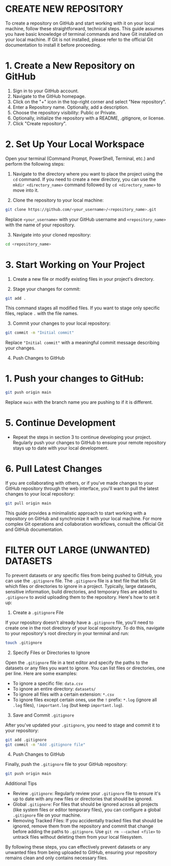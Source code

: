 # CREATE NEW REPOSITORY

To create a repository on GitHub and start working with it on your local machine, follow these straightforward, technical steps. This guide assumes you have basic knowledge of terminal commands and have Git installed on your local machine. If Git is not installed, please refer to the official Git documentation to install it before proceeding.

# 1. Create a New Repository on GitHub

1. Sign in to your GitHub account.
2. Navigate to the GitHub homepage.
3. Click on the "+" icon in the top-right corner and select "New repository".
4. Enter a Repository name. Optionally, add a description.
5. Choose the repository visibility: Public or Private.
6. Optionally, initialize the repository with a README, .gitignore, or license.
7. Click "Create repository".

# 2. Set Up Your Local Workspace

Open your terminal (Command Prompt, PowerShell, Terminal, etc.) and perform the following steps:

1. Navigate to the directory where you want to place the project using the `cd` command. If you need to create a new directory, you can use the `mkdir <directory_name>` command followed by `cd <directory_name>` to move into it.

2. Clone the repository to your local machine:

```sh
git clone https://github.com/<your_username>/<repository_name>.git
```

Replace `<your_username>` with your GitHub username and `<repository_name>` with the name of your repository.

3. Navigate into your cloned repository:

```sh
cd <repository_name>
```

# 3. Start Working on Your Project

1. Create a new file or modify existing files in your project's directory.

2. Stage your changes for commit:

```sh
git add .
```

This command stages all modified files. If you want to stage only specific files, replace `.` with the file names.

3. Commit your changes to your local repository:

```sh
git commit -m "Initial commit"
```

Replace `"Initial commit"` with a meaningful commit message describing your changes.

4. Push Changes to GitHub

# 1. Push your changes to GitHub:

```sh
git push origin main
```

Replace `main` with the branch name you are pushing to if it is different.

# 5. Continue Development

- Repeat the steps in section 3 to continue developing your project. Regularly push your changes to GitHub to ensure your remote repository stays up to date with your local development.

# 6. Pull Latest Changes

If you are collaborating with others, or if you've made changes to your GitHub repository through the web interface, you'll want to pull the latest changes to your local repository:

```sh
git pull origin main
```

This guide provides a minimalistic approach to start working with a repository on GitHub and synchronize it with your local machine. For more complex Git operations and collaboration workflows, consult the official Git and GitHub documentation.

# FILTER OUT LARGE (UNWANTED) DATASETS

To prevent datasets or any specific files from being pushed to GitHub, you can use the `.gitignore` file. The `.gitignore` file is a text file that tells Git which files or directories to ignore in a project. Typically, large datasets, sensitive information, build directories, and temporary files are added to `.gitignore` to avoid uploading them to the repository. Here's how to set it up:

1. Create a `.gitignore` File

If your repository doesn't already have a `.gitignore` file, you'll need to create one in the root directory of your local repository. To do this, navigate to your repository's root directory in your terminal and run:

```sh
touch .gitignore
```

2. Specify Files or Directories to Ignore

Open the `.gitignore` file in a text editor and specify the paths to the datasets or any files you want to ignore. You can list files or directories, one per line. Here are some examples:

- To ignore a specific file: `data.csv`
- To ignore an entire directory: `datasets/`
- To ignore all files with a certain extension: `*.csv`
- To ignore files except certain ones, use the `!` prefix: `*.log` (ignore all `.log` files), `!important.log` (but keep `important.log`).

3. Save and Commit `.gitignore`

After you've updated your `.gitignore`, you need to stage and commit it to your repository:

```sh
git add .gitignore
git commit -m "Add .gitignore file"
```

4. Push Changes to GitHub

Finally, push the `.gitignore` file to your GitHub repository:

```sh
git push origin main
```

Additional Tips

- Review `.gitignore`: Regularly review your `.gitignore` file to ensure it's up to date with any new files or directories that should be ignored.
- Global `.gitignore`: For files that should be ignored across all projects (like system files or editor temporary files), you can configure a global `.gitignore` file on your machine.
- Removing Tracked Files: If you accidentally tracked files that should be ignored, remove them from the repository and commit that change before adding the paths to `.gitignore`. Use `git rm --cached <file>` to untrack files without deleting them from your local filesystem.

By following these steps, you can effectively prevent datasets or any unwanted files from being uploaded to GitHub, ensuring your repository remains clean and only contains necessary files.
